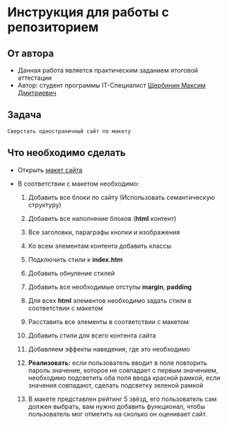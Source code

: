 # Инструкция для работы с репозиторием

## От автора

* Данная работа является практическим заданием итоговой аттестации
* Автор: студент программы IT-Специалист [Щербинин Максим Дмитриевич](https://gb.ru/users/4488458 "Ссылка на портал GB")

## Задача
    Сверстать одностраничный сайт по макету

## Что необходимо сделать
* Открыть [макет сайта](https://www.figma.com/file/PxV85sdIzWj0CZ2kqg0hsT/Analytics-%E2%80%94-Landing-Page-Design-(Community)?node-id=0%3A1&t=9CH6bQHICEkqTFVV-0 "Ссылка на макет")
* В соответствии с макетом необходимо:

    1.  Добавить все блоки по сайту (Использовать семантическую структуру)

    2. Добавить все наполнение блоков (**html** контент)

    3. Все заголовки, параграфы кнопки и изображения

    4. Ко всем элементам контента добавить классы

    5. Подключить стили к **index.htm**

    6. Добавить обнуление стилей

    7. Добавить все необходимые отступы **margin**, **padding**

    8. Для всех **html** элементов необходимо задать стили в соответствии с макетом

    9. Расставить все элементы в соответствии с макетом

    10. Добавить стили для всего контента сайта

    11. Добавляем эффекты наведения, где это необходимо

    12. **Реализовать:** если пользователь вводит в поле повторить пароль значение, которое не совпадает с первым значением, необходимо подсветить оба поля ввода красной рамкой, если значения совпадают, сделать подсветку
    зеленой рамкой

    13. В макете представлен рейтинг 5 звёзд, его пользователь сам должен выбрать, вам нужно добавить функционал, чтобы пользователь мог
    отметить на сколько он оценивает сайт.